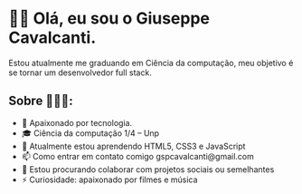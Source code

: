 <h1>✌🏻 Olá, eu sou o Giuseppe Cavalcanti.</h1>
Estou atualmente me graduando em Ciência da computação, meu objetivo é se tornar um desenvolvedor full stack.
<h2>Sobre 🧔🏻‍♂️: </h2>

<ul>
    <li>🧞 Apaixonado por tecnologia.</li>
    <li>🎓 Ciência da computação 1/4 – Unp</li>
    <li>🌱 Atualmente estou aprendendo HTML5, CSS3 e JavaScript</li>
    <li>📫 Como entrar em contato comigo gspcavalcanti@gmail.com</li>
    <li>👯 Estou procurando colaborar com projetos sociais ou semelhantes</li>
    <li>⚡ Curiosidade: apaixonado por filmes e música</li>
</ul>


<!---
GiuseppeCavalcanti/GiuseppeCavalcanti is a ✨ special ✨ repository because its `README.md` (this file) appears on your GitHub profile.
You can click the Preview link to take a look at your changes.
--->
